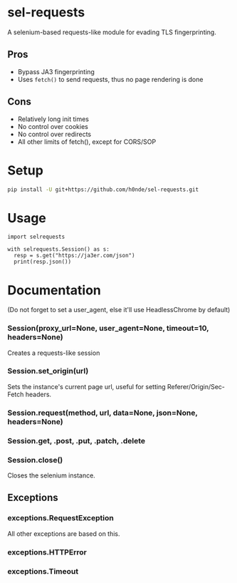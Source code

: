 # sel-requests
A selenium-based requests-like module for evading TLS fingerprinting.

## Pros
- Bypass JA3 fingerprinting
- Uses `fetch()` to send requests, thus no page rendering is done

## Cons
- Relatively long init times
- No control over cookies
- No control over redirects
- All other limits of fetch(), except for CORS/SOP

# Setup
```bash
pip install -U git+https://github.com/h0nde/sel-requests.git
```

# Usage
```python3
import selrequests

with selrequests.Session() as s:
  resp = s.get("https://ja3er.com/json")
  print(resp.json())
```

# Documentation

(Do not forget to set a user_agent, else it'll use HeadlessChrome by default)
### Session(proxy_url=None, user_agent=None, timeout=10, headers=None)
Creates a requests-like session

### Session.set_origin(url)
Sets the instance's current page url, useful for setting Referer/Origin/Sec-Fetch headers.

### Session.request(method, url, data=None, json=None, headers=None)

### Session.get, .post, .put, .patch, .delete

### Session.close()
Closes the selenium instance.

## Exceptions

### exceptions.RequestException
All other exceptions are based on this.

### exceptions.HTTPError

### exceptions.Timeout
